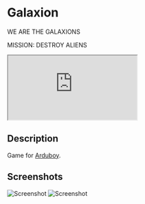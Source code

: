 # Galaxion

WE ARE THE GALAXIONS

MISSION: DESTROY ALIENS

<iframe src="https://felipemanga.github.io/ProjectABE/?hex=https://github.com/tako2/galaxion/raw/master/galaxion.ino.arduino_leonardo.hex"></iframe>

## Description

Game for [Arduboy](https://www.arduboy.com/).

## Screenshots

![Screenshot](/screenshots/ss_title.png?raw=true "Title")
![Screenshot](/screenshots/ss_gameplay.png?raw=true "Play")
